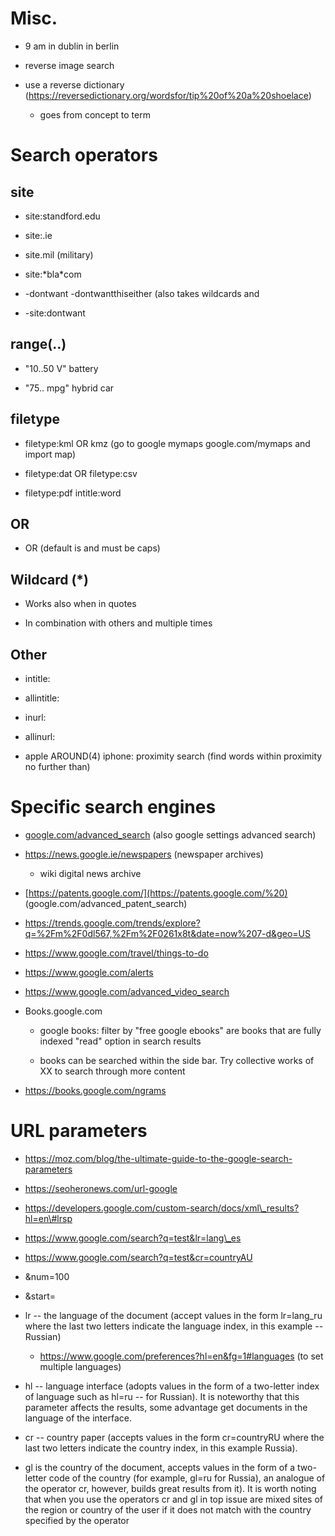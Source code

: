 Misc.
=====

-   9 am in dublin in berlin

-   reverse image search

-   use a reverse dictionary
    (<https://reversedictionary.org/wordsfor/tip%20of%20a%20shoelace>)

    -   goes from concept to term

Search operators
================

site
----

-   site:standford.edu

-   site:.ie

-   site.mil (military)

-   site:\*bla\*com

-   -dontwant -dontwantthiseither (also takes wildcards and

-   -site:dontwant

range(..)
---------

-   \"10..50 V\" battery

-   \"75.. mpg\" hybrid car

filetype
--------

-   filetype:kml OR kmz (go to google mymaps google.com/mymaps and
    import map)

-   filetype:dat OR filetype:csv

-   filetype:pdf intitle:word

OR
--

-   OR (default is and must be caps)

Wildcard (\*)
-------------

-   Works also when in quotes

-   In combination with others and multiple times

Other
-----

-   intitle:

-   allintitle:

-   inurl:

-   allinurl:

-   apple AROUND(4) iphone: proximity search (find words within
    proximity no further than)

Specific search engines
=======================

-   [google.com/advanced\_search](google.com/advanced_search) (also
    google settings advanced search)

-   <https://news.google.ie/newspapers> (newspaper archives)

    -   wiki digital news archive

-   [https://patents.google.com/](https://patents.google.com/%20)
    (google.com/advanced\_patent\_search)

-   <https://trends.google.com/trends/explore?q=%2Fm%2F0dl567,%2Fm%2F0261x8t&date=now%207-d&geo=US>

-   <https://www.google.com/travel/things-to-do>

-   <https://www.google.com/alerts>

-   <https://www.google.com/advanced_video_search>

-   Books.google.com

    -   google books: filter by \"free google ebooks\" are books that
        are fully indexed \"read\" option in search results

    -   books can be searched within the side bar. Try collective works
        of XX to search through more content

-   <https://books.google.com/ngrams>

URL parameters
==============

-   https://moz.com/blog/the-ultimate-guide-to-the-google-search-parameters

-   https://seoheronews.com/url-google

-   https://developers.google.com/custom-search/docs/xml\_results?hl=en\#lrsp

-   https://www.google.com/search?q=test&lr=lang\_es

-   https://www.google.com/search?q=test&cr=countryAU

-   &num=100

-   &start=

-   lr -- the language of the document (accept values in the form
    lr=lang\_ru where the last two letters indicate the language index,
    in this example -- Russian)

    -   <https://www.google.com/preferences?hl=en&fg=1#languages> (to
        set multiple languages)

-   hl -- language interface (adopts values in the form of a two-letter
    index of language such as hl=ru -- for Russian). It is noteworthy
    that this parameter affects the results, some advantage get
    documents in the language of the interface.

-   cr -- country paper (accepts values in the form cr=countryRU where
    the last two letters indicate the country index, in this example
    Russia).

-   gl is the country of the document, accepts values in the form of a
    two-letter code of the country (for example, gl=ru for Russia), an
    analogue of the operator cr, however, builds great results from it).
    It is worth noting that when you use the operators cr and gl in top
    issue are mixed sites of the region or country of the user if it
    does not match with the country specified by the operator
